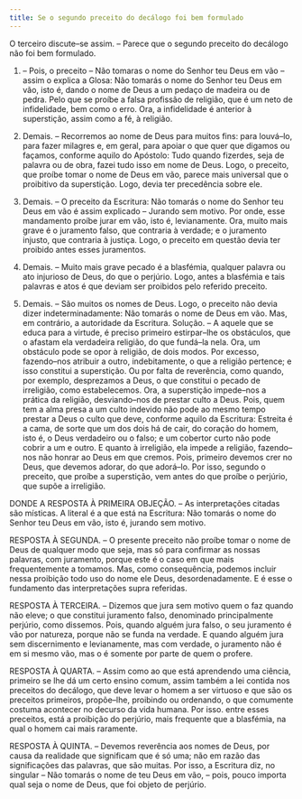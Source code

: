 ```yaml
---
title: Se o segundo preceito do decálogo foi bem formulado
---
```


O terceiro discute–se assim. – Parece que o segundo preceito do decálogo não foi bem formulado.  

1. – Pois, o preceito – Não tomaras o nome do Senhor teu Deus em vão – assim o explica a Glosa: Não tomarás o nome do Senhor teu Deus em vão, isto é, dando o nome de Deus a um pedaço de madeira ou de pedra. Pelo que se proíbe a falsa profissão de religião, que é um neto de infidelidade, bem como o erro. Ora, a infidelidade é anterior à superstição, assim como a fé, à religião.  

2. Demais. – Recorremos ao nome de Deus para muitos fins: para louvá–lo, para fazer milagres e, em geral, para apoiar o que quer que digamos ou façamos, conforme aquilo do Apóstolo: Tudo quando fizerdes, seja de palavra ou de obra, fazei tudo isso em nome de Deus. Logo, o preceito, que proíbe tomar o nome de Deus em vão, parece mais universal que o proibitivo da superstição. Logo, devia ter precedência sobre ele.  

3. Demais. – O preceito da Escritura: Não tomarás o nome do Senhor teu Deus em vão é assim explicado – Jurando sem motivo. Por onde, esse mandamento proíbe jurar em vão, isto é, levianamente. Ora, muito mais grave é o juramento falso, que contraria à verdade; e o juramento injusto, que contraria à justiça. Logo, o preceito em questão devia ter proibido antes esses juramentos.  

4. Demais. – Muito mais grave pecado é a blasfémia, qualquer palavra ou ato injurioso de Deus, do que o perjúrio. Logo, antes a blasfémia e tais palavras e atos é que deviam ser proibidos pelo referido preceito.  

5. Demais. – São muitos os nomes de Deus. Logo, o preceito não devia dizer indeterminadamente: Não tomarás o nome de Deus em vão.  Mas, em contrário, a autoridade da Escritura.  Solução. – A aquele que se educa para a virtude, é preciso primeiro estirpar–lhe os obstáculos, que o afastam ela verdadeira religião, do que fundá–la nela. Ora, um obstáculo pode se opor à religião, de dois modos. Por excesso, fazendo–nos atribuir a outro, indebitamente, o que a religião pertence; e isso constitui a superstição. Ou por falta de reverência, como quando, por exemplo, desprezamos a Deus, o que constitui o pecado de irreligião, como estabelecemos. Ora, a superstição impede–nos a prática da religião, desviando–nos de prestar culto a Deus. Pois, quem tem a alma presa a um culto indevido não pode ao mesmo tempo prestar a Deus o culto que deve, conforme aquilo da Escritura: Estreita é a cama, de sorte que um dos dois há de cair, do coração do homem, isto é, o Deus verdadeiro ou o falso; e um cobertor curto não pode cobrir a um e outro. E quanto à irreligião, ela impede a religião, fazendo–nos não honrar ao Deus em que cremos. Pois, primeiro devemos crer no Deus, que devemos adorar, do que adorá–lo. Por isso, segundo o preceito, que proíbe a superstição, vem antes do que proíbe o perjúrio, que supõe a irreligião.  

DONDE A RESPOSTA À PRIMEIRA OBJEÇÃO. – As interpretações citadas são místicas. A literal é a que está na Escritura: Não tomarás o nome do Senhor teu Deus em vão, isto é, jurando sem motivo.  

RESPOSTA À SEGUNDA. – O presente preceito não proíbe tomar o nome de Deus de qualquer modo que seja, mas só para confirmar as nossas palavras, com juramento, porque este é o caso em que mais frequentemente a tomamos. Mas, como consequência, podemos incluir nessa proibição todo uso do nome ele Deus, desordenadamente. E é esse o fundamento das interpretações supra referidas.  

RESPOSTA À TERCEIRA. – Dizemos que jura sem motivo quem o faz quando não eleve; o que constitui juramento falso, denominado principalmente perjúrio, como dissemos. Pois, quando alguém jura falso, o seu juramento é vão por natureza, porque não se funda na verdade. E quando alguém jura sem discernimento e levianamente, mas com verdade, o juramento não é em si mesmo vão, mas o é somente por parte de quem o profere.  

RESPOSTA À QUARTA. – Assim como ao que está aprendendo uma ciência, primeiro se lhe dá um certo ensino comum, assim também a lei contida nos preceitos do decálogo, que deve levar o homem a ser virtuoso e que são os preceitos primeiros, propõe–lhe, proibindo ou ordenando, o que comumente costuma acontecer no decurso da vida humana. Por isso. entre esses preceitos, está a proibição do perjúrio, mais frequente que a blasfémia, na qual o homem cai mais raramente.  

RESPOSTA À QUINTA. – Devemos reverência aos nomes de Deus, por causa da realidade que significam que é só uma; não em razão das significações das palavras, que são muitas. Por isso, a Escritura diz, no singular – Não tomarás o nome de teu Deus em vão, – pois, pouco importa qual seja o nome de Deus, que foi objeto de perjúrio.